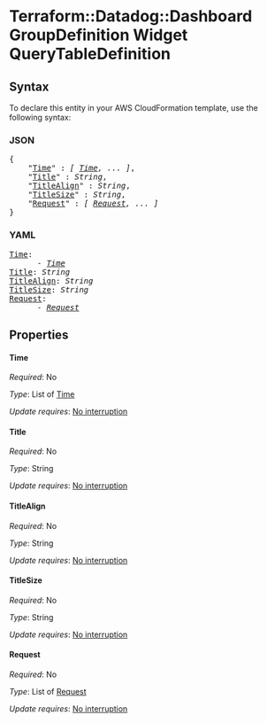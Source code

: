 # Terraform::Datadog::Dashboard GroupDefinition Widget QueryTableDefinition

## Syntax

To declare this entity in your AWS CloudFormation template, use the following syntax:

### JSON

<pre>
{
    "<a href="#time" title="Time">Time</a>" : <i>[ <a href="groupdefinition-widget-querytabledefinition-time.md">Time</a>, ... ]</i>,
    "<a href="#title" title="Title">Title</a>" : <i>String</i>,
    "<a href="#titlealign" title="TitleAlign">TitleAlign</a>" : <i>String</i>,
    "<a href="#titlesize" title="TitleSize">TitleSize</a>" : <i>String</i>,
    "<a href="#request" title="Request">Request</a>" : <i>[ <a href="groupdefinition-widget-querytabledefinition-request.md">Request</a>, ... ]</i>
}
</pre>

### YAML

<pre>
<a href="#time" title="Time">Time</a>: <i>
      - <a href="groupdefinition-widget-querytabledefinition-time.md">Time</a></i>
<a href="#title" title="Title">Title</a>: <i>String</i>
<a href="#titlealign" title="TitleAlign">TitleAlign</a>: <i>String</i>
<a href="#titlesize" title="TitleSize">TitleSize</a>: <i>String</i>
<a href="#request" title="Request">Request</a>: <i>
      - <a href="groupdefinition-widget-querytabledefinition-request.md">Request</a></i>
</pre>

## Properties

#### Time

_Required_: No

_Type_: List of <a href="groupdefinition-widget-querytabledefinition-time.md">Time</a>

_Update requires_: [No interruption](https://docs.aws.amazon.com/AWSCloudFormation/latest/UserGuide/using-cfn-updating-stacks-update-behaviors.html#update-no-interrupt)

#### Title

_Required_: No

_Type_: String

_Update requires_: [No interruption](https://docs.aws.amazon.com/AWSCloudFormation/latest/UserGuide/using-cfn-updating-stacks-update-behaviors.html#update-no-interrupt)

#### TitleAlign

_Required_: No

_Type_: String

_Update requires_: [No interruption](https://docs.aws.amazon.com/AWSCloudFormation/latest/UserGuide/using-cfn-updating-stacks-update-behaviors.html#update-no-interrupt)

#### TitleSize

_Required_: No

_Type_: String

_Update requires_: [No interruption](https://docs.aws.amazon.com/AWSCloudFormation/latest/UserGuide/using-cfn-updating-stacks-update-behaviors.html#update-no-interrupt)

#### Request

_Required_: No

_Type_: List of <a href="groupdefinition-widget-querytabledefinition-request.md">Request</a>

_Update requires_: [No interruption](https://docs.aws.amazon.com/AWSCloudFormation/latest/UserGuide/using-cfn-updating-stacks-update-behaviors.html#update-no-interrupt)

